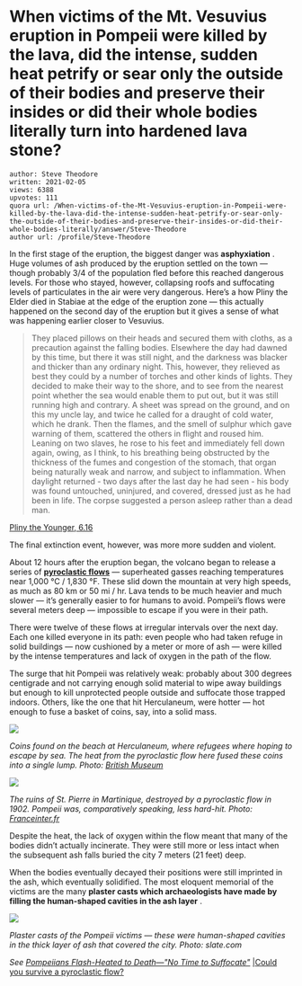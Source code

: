 # When victims of the Mt. Vesuvius eruption in Pompeii were killed by the lava, did the intense, sudden heat petrify or sear only the outside of their bodies and preserve their insides or did their whole bodies literally turn into hardened lava stone?

	author: Steve Theodore
	written: 2021-02-05
	views: 6388
	upvotes: 111
	quora url: /When-victims-of-the-Mt-Vesuvius-eruption-in-Pompeii-were-killed-by-the-lava-did-the-intense-sudden-heat-petrify-or-sear-only-the-outside-of-their-bodies-and-preserve-their-insides-or-did-their-whole-bodies-literally/answer/Steve-Theodore
	author url: /profile/Steve-Theodore


In the first stage of the eruption, the biggest danger was __asphyxiation__ . Huge volumes of ash produced by the eruption settled on the town — though probably 3/4 of the population fled before this reached dangerous levels. For those who stayed, however, collapsing roofs and suffocating levels of particulates in the air were very dangerous. Here’s a how Pliny the Elder died in Stabiae at the edge of the eruption zone — this actually happened on the second day of the eruption but it gives a sense of what was happening earlier closer to Vesuvius.

> They placed pillows on their heads and secured them with cloths, as a precaution against the falling bodies. Elsewhere the day had dawned by this time, but there it was still night, and the darkness was blacker and thicker than any ordinary night. This, however, they relieved as best they could by a number of torches and other kinds of lights. They decided to make their way to the shore, and to see from the nearest point whether the sea would enable them to put out, but it was still running high and contrary. A sheet was spread on the ground, and on this my uncle lay, and twice he called for a draught of cold water, which he drank. Then the flames, and the smell of sulphur which gave warning of them, scattered the others in flight and roused him. Leaning on two slaves, he rose to his feet and immediately fell down again, owing, as I think, to his breathing being obstructed by the thickness of the fumes and congestion of the stomach, that organ being naturally weak and narrow, and subject to inflammation. When daylight returned - two days after the last day he had seen - his body was found untouched, uninjured, and covered, dressed just as he had been in life. The corpse suggested a person asleep rather than a dead man.

[Pliny the Younger, 6.16](http://www.attalus.org/old/pliny6.html#16)

The final extinction event, however, was more more sudden and violent.

About 12 hours after the eruption began, the volcano began to release a series of __[pyroclastic flows](https://en.wikipedia.org/wiki/Pyroclastic_flow)__  — superheated gasses reaching temperatures near 1,000 °C / 1,830 °F. These slid down the mountain at very high speeds, as much as 80 km or 50 mi / hr. Lava tends to be much heavier and much slower — it’s generally easier to for humans to avoid. Pompeii’s flows were several meters deep — impossible to escape if you were in their path.

There were twelve of these flows at irregular intervals over the next day. Each one killed everyone in its path: even people who had taken refuge in solid buildings — now cushioned by a meter or more of ash — were killed by the intense temperatures and lack of oxygen in the path of the flow.

The surge that hit Pompeii was relatively weak: probably about 300 degrees centigrade and not carrying enough solid material to wipe away buildings but enough to kill unprotected people outside and suffocate those trapped indoors. Others, like the one that hit Herculaneum, were hotter — hot enough to fuse a basket of coins, say, into a solid mass.

![](https://qph.fs.quoracdn.net/main-qimg-e1e561a13af27054b0a61f34a62b7ff2)

_Coins found on the beach at Herculaneum, where refugees where hoping to escape by sea. The heat from the pyroclastic flow here fused these coins into a single lump. Photo:_ _[British Museum](https://www.bmimages.com/preview.asp?image=01142090001)_ 

![](https://qph.fs.quoracdn.net/main-qimg-635617dba859785c93c70c8d1d98602d)

_The ruins of St. Pierre in Martinique, destroyed by a pyroclastic flow in 1902. Pompeii was, comparatively speaking, less hard-hit. Photo:_ _[Franceinter.fr](https://www.franceinter.fr/emissions/la-marche-de-l-histoire/la-marche-de-l-histoire-27-juin-2019)_ 

Despite the heat, the lack of oxygen within the flow meant that many of the bodies didn’t actually incinerate. They were still more or less intact when the subsequent ash falls buried the city 7 meters (21 feet) deep.

When the bodies eventually decayed their positions were still imprinted in the ash, which eventually solidified. The most eloquent memorial of the victims are the many __plaster casts which archaeologists have made by filling the human-shaped cavities in the ash layer__ .

![](https://qph.fs.quoracdn.net/main-qimg-6ef2a3d76c03db172103fb01a8f8997e)

_Plaster casts of the Pompeii victims — these were human-shaped cavities in the thick layer of ash that covered the city. Photo: slate.com_ 

_See_ _[Pompeiians Flash-Heated to Death—"No Time to Suffocate"](https://www.nationalgeographic.com/news/2010/11/pompeii-mount-vesuvius-science-died-instantly-heat-bodies/#close)_ [|Could you survive a pyroclastic flow?](https://evidentlyscientifical.wordpress.com/2018/02/01/could-you-survive-a-pyroclastic-flow/)

